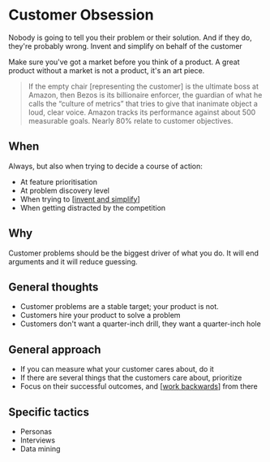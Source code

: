 # Customer Obsession

Nobody is going to tell you their problem or their solution. And if they do, they're probably wrong. Invent and simplify on behalf of the customer

Make sure you've got a market before you think of a product. A great product without a market is not a product, it's an art piece.

> If the empty chair [representing the customer] is the ultimate boss at Amazon, then Bezos is its billionaire enforcer, the guardian of what he calls the “culture of metrics” that tries to give that inanimate object a loud, clear voice. Amazon tracks its performance against about 500 measurable goals. Nearly 80% relate to customer objectives.

## When

Always, but also when trying to decide a course of action:

- At feature prioritisation
- At problem discovery level
- When trying to [[invent and simplify]]
- When getting distracted by the competition

## Why

Customer problems should be the biggest driver of what you do. It will end arguments and it will reduce guessing.

## General thoughts

- Customer problems are a stable target; your product is not.
- Customers hire your product to solve a problem
- Customers don't want a quarter-inch drill, they want a quarter-inch hole


## General approach

- If you can measure what your customer cares about, do it
- If there are several things that the customers care about, prioritize
- Focus on their successful outcomes, and [[work backwards]] from there

## Specific tactics

- Personas
- Interviews
- Data mining

[//begin]: # "Autogenerated link references for markdown compatibility"
[invent and simplify]: invent-and-simplify "Invent and Simplify"
[work backwards]: work-backwards "Work Backwards"
[//end]: # "Autogenerated link references"